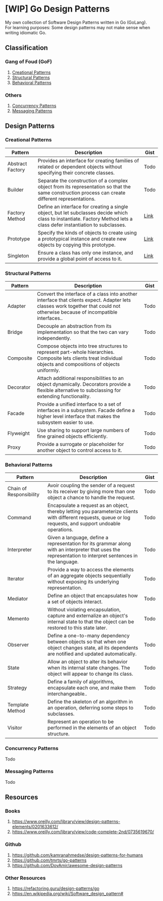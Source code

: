 # [WIP] Go Design Patterns

My own collection of Software Design Patterns written in Go (GoLang).  
For learning purposes: Some design patterns may not make sense when writing idiomatic Go.

## Classification

### Gang of Foud (GoF)

1. [Creational Patterns](#creational-patterns)
2. [Structural Patterns](#structural-patterns)
3. [Behavioral Patterns](#behavioral-patterns)

### Others

1. [Concurrency Patterns](#concurrency-patterns)
2. [Messaging Patterns](#messaging-patterns)

## Design Patterns

### Creational Patterns

| Pattern          | Description  | Gist |
| -----------------| ------------ | ---- |
| Abstract Factory | Provides an interface for creating families of related or dependent objects without specifying their concrete classes. | Todo |
| Builder          | Separate the construction of a complex object from its representation so that the same construction process can create different representations. | Todo |
| Factory Method   | Define an interface for creating a single object, but let subclasses decide which class to instantiate. Factory Method lets a class defer instantiation to subclasses. | [Link](https://gist.github.com/maxclav/0e5dd39ba014a4bcfd67fc10f6096d22) |
| Prototype        | Specify the kinds of objects to create using a prototypical instance and create new objects by copying this prototype. | [Link](https://gist.github.com/maxclav/b669496c49eea3c404c6dd529699e65d) |
| Singleton        | Ensure a class has only one instance, and provide a global point of access to it. | [Link](https://gist.github.com/maxclav/2200c92d3cf3ed362b90d1fae0bdd03f) |

### Structural Patterns

| Pattern   | Description  | Gist |
| --------- | ------------ | ---- |
| Adapter   | Convert the interface of a class into another interface that clients expect. Adapter lets classes work together that could not otherwise because of incompatible interfaces.. | Todo  |
| Bridge    | Decouple an abstraction from its implementation so that the two can vary independently. | Todo  |
| Composite | Compose objects into tree structures to represent part-whole hierarchies. Composite lets clients treat individual objects and compositions of objects uniformly. | Todo  |
| Decorator | Attach additional responsibilities to an object dynamically. Decorators provide a flexible alternative to subclassing for extending functionality. | Todo  |
| Facade    | Provide a unified interface to a set of interfaces in a subsystem. Facade define a higher level interface that makes the subsystem easier to use. | Todo  |
| Flyweight | Use sharing to support large numbers of fine grained objects efficiently. | Todo  |
| Proxy     | Provide a surrogate or placeholder for another object to control access to it. | Todo  |

### Behavioral Patterns

| Pattern                 | Description  | Gist |
| ----------------------- | ------------ | ---- |
| Chain of Responsibility | Avoir coupling the sender of a request to its receiver by giving more than one object a chance to handle the request. | Todo  |
| Command                 | Encapsulate a request as an object, thereby letting you parameterize clients with different requests, queue or log requests, and support undoable operations. | Todo  |
| Interpreter             | Given a language, define a representation for its grammar along with an interpreter that uses the representation to interpret sentences in the language. | Todo  |
| Iterator                | Provide a way to access the elements of an aggregate objects sequentially without exposing its underlying representation. | Todo  |
| Mediator                | Define an object that encapsulates how a set of objects interact. | Todo  |
| Memento                 | Without violating encapsulation, capture and externalize an object's internal state to that the object can be restored to this state later. | Todo  |
| Observer                | Define a one-to-many dependency between objects so that when one object changes state, all its dependents are notified and updated automatically. | Todo  |
| State                   | Allow an object to alter its behavior when its internal state changes. The object will appear to change its class. | Todo  |
| Strategy                | Define a family of algorithms, encapsulate each one, and make them interchangeable.. | Todo  |
| Template Method         | Define the skeleton of an algorithm in an operation, deferring some steps to subclasses. | Todo  |
| Visitor                 | Represent an operation to be performed in the elements of an object structure. | Todo  |

### Concurrency Patterns

Todo

### Messaging Patterns

Todo

## Resources

### Books

1. <https://www.oreilly.com/library/view/design-patterns-elements/0201633612/>
2. <https://www.oreilly.com/library/view/code-complete-2nd/0735619670/>

### Github

1. <https://github.com/kamranahmedse/design-patterns-for-humans>
2. <https://github.com/tmrts/go-patterns>
3. <https://github.com/DovAmir/awesome-design-patterns>

### Other Resources

1. <https://refactoring.guru/design-patterns/go>
2. <https://en.wikipedia.org/wiki/Software_design_pattern#>
